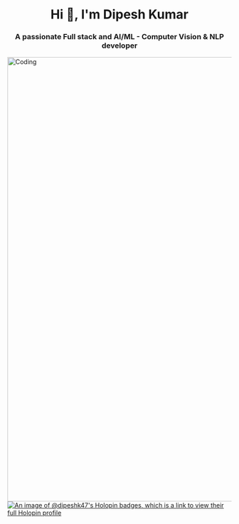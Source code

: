 <h1 align="center">Hi 👋, I'm Dipesh Kumar</h1>
<h3 align="center">A passionate Full stack and AI/ML - Computer Vision & NLP developer</h3>
<img align="center" alt="Coding" width="1000" src="https://repository-images.githubusercontent.com/588181932/e36ec678-7984-4cdd-8e4c-a3932772ff8e">

<!-- Holopin Badges -->
<a href="https://holopin.io/dipeshk47" target="_blank">
  <img src="https://holopin.me/dipeshk47" alt="An image of @dipeshk47's Holopin badges, which is a link to view their full Holopin profile" align="center"/>
</a>
